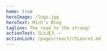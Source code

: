 ```yaml
---
home: true
heroImage: /logo.jpg
heroText: Mich's Blog
tagline: The road to the strong!
actionText: 马上进入 →
actionLink: /pages/react/rtLearn1.md
---
```

